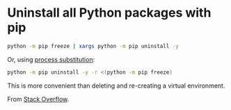 # Uninstall all Python packages with pip

```bash
python -m pip freeze | xargs python -m pip uninstall -y
```

Or, using [process substitution](https://www.tldp.org/LDP/abs/html/process-sub.html):

```bash
python -m pip uninstall -y -r <(python -m pip freeze)
```

This is more convenient than deleting and re-creating a virtual environment.

From [Stack Overflow](https://stackoverflow.com/a/11250821/3188289).

